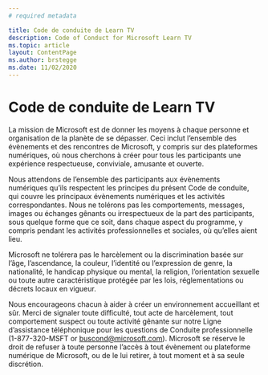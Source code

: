 ```yaml
---
# required metadata

title: Code de conduite de Learn TV
description: Code of Conduct for Microsoft Learn TV
ms.topic: article
layout: ContentPage
ms.author: brstegge
ms.date: 11/02/2020
---
```


# Code de conduite de Learn TV

La mission de Microsoft est de donner les moyens à chaque personne et organisation de la planète de se dépasser. Ceci inclut l’ensemble des évènements et des rencontres de Microsoft, y compris sur des plateformes numériques, où nous cherchons à créer pour tous les participants une expérience respectueuse, conviviale, amusante et ouverte.

Nous attendons de l’ensemble des participants aux évènements numériques qu’ils respectent les principes du présent Code de conduite, qui couvre les principaux évènements numériques et les activités correspondantes. Nous ne tolérons pas les comportements, messages, images ou échanges gênants ou irrespectueux de la part des participants, sous quelque forme que ce soit, dans chaque aspect du programme, y compris pendant les activités professionnelles et sociales, où qu’elles aient lieu.

Microsoft ne tolérera pas le harcèlement ou la discrimination basée sur l’âge, l’ascendance, la couleur, l’identité ou l’expression de genre, la nationalité, le handicap physique ou mental, la religion, l’orientation sexuelle ou toute autre caractéristique protégée par les lois, réglementations ou décrets locaux en vigueur.

Nous encourageons chacun à aider à créer un environnement accueillant et sûr. Merci de signaler toute difficulté, tout acte de harcèlement, tout comportement suspect ou toute activité gênante sur notre Ligne d’assistance téléphonique pour les questions de Conduite professionnelle (1-877-320-MSFT or buscond@microsoft.com). Microsoft se réserve le droit de refuser à toute personne l’accès à tout évènement ou plateforme numérique de Microsoft, ou de le lui retirer, à tout moment et à sa seule discrétion.
